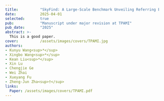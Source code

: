 ```yaml
---
title:          "SkyFind: A Large-Scale Benchmark Unveiling Referring Expression Comprehension for UAV"
date:           2025-04-01
selected:       true
pub:            "Manuscript under major revision at TPAMI"
pub_date:       "2025"
abstract: >-
  This is a good paper.
cover:          /assets/images/covers/TPAMI.jpg
authors:
- Kunyu Wang<sup>*</sup>
- Xingbo Wang<sup>*</sup>
- Kean Liu<sup>*</sup>
- Xin Lu
- Chengjie Ge
- Wei Zhai
- Xueyang Fu
- Zheng-Jun Zha<sup>†</sup>
links:
  Paper: /assets/images/covers/TPAMI.pdf
---
```

